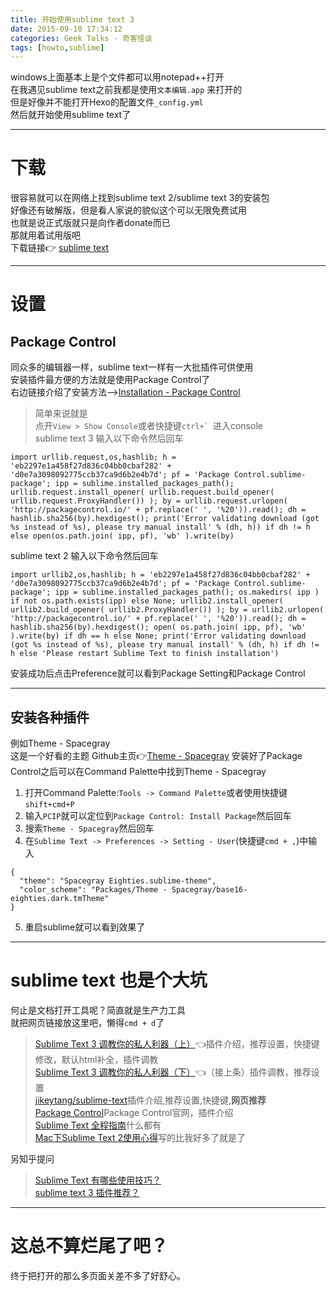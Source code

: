 ```yaml
---
title: 开始使用sublime text 3
date: 2015-09-10 17:34:12
categories: Geek Talks · 奇客怪谈
tags: [howto,sublime]
---
```

windows上面基本上是个文件都可以用notepad++打开  
在我遇见sublime text之前我都是使用`文本编辑.app` 来打开的  
但是好像并不能打开Hexo的配置文件`_config.yml`  
然后就开始使用sublime text了
<!--more-->  
***  
# 下载  
很容易就可以在网络上找到sublime text 2/sublime text 3的安装包  
好像还有破解版，但是看人家说的貌似这个可以无限免费试用  
也就是说正式版就只是向作者donate而已  
那就用着试用版吧  
下载链接👉 [sublime text](//www.sublimetext.com)  
***  
# 设置  
## Package Control  
同众多的编辑器一样，sublime text一样有一大批插件可供使用  
安装插件最方便的方法就是使用Package Control了  
右边链接介绍了安装方法-->[Installation - Package Control](https://packagecontrol.io/installation#Simple)   
>简单来说就是  
点开`View > Show Console`或者快捷键```ctrl+` ```进入console  
sublime text 3 输入以下命令然后回车  
```  
import urllib.request,os,hashlib; h = 'eb2297e1a458f27d836c04bb0cbaf282' + 'd0e7a3098092775ccb37ca9d6b2e4b7d'; pf = 'Package Control.sublime-package'; ipp = sublime.installed_packages_path(); urllib.request.install_opener( urllib.request.build_opener( urllib.request.ProxyHandler()) ); by = urllib.request.urlopen( 'http://packagecontrol.io/' + pf.replace(' ', '%20')).read(); dh = hashlib.sha256(by).hexdigest(); print('Error validating download (got %s instead of %s), please try manual install' % (dh, h)) if dh != h else open(os.path.join( ipp, pf), 'wb' ).write(by)  
```  
sublime text 2 输入以下命令然后回车  
```  
import urllib2,os,hashlib; h = 'eb2297e1a458f27d836c04bb0cbaf282' + 'd0e7a3098092775ccb37ca9d6b2e4b7d'; pf = 'Package Control.sublime-package'; ipp = sublime.installed_packages_path(); os.makedirs( ipp ) if not os.path.exists(ipp) else None; urllib2.install_opener( urllib2.build_opener( urllib2.ProxyHandler()) ); by = urllib2.urlopen( 'http://packagecontrol.io/' + pf.replace(' ', '%20')).read(); dh = hashlib.sha256(by).hexdigest(); open( os.path.join( ipp, pf), 'wb' ).write(by) if dh == h else None; print('Error validating download (got %s instead of %s), please try manual install' % (dh, h) if dh != h else 'Please restart Sublime Text to finish installation')  
```  

安装成功后点击Preference就可以看到Package Setting和Package Control
***  
## 安装各种插件  
例如Theme - Spacegray  
这是一个好看的主题 Github主页👉[Theme - Spacegray](https://github.com/kkga/spacegray)
安装好了Package Control之后可以在Command Palette中找到Theme - Spacegray  
1. 打开Command Palette:`Tools -> Command Palette`或者使用快捷键`shift+cmd+P`  
2. 输入`PCIP`就可以定位到`Package Control: Install Package`然后回车  
3. 搜索`Theme - Spacegray`然后回车  
4. 在`Sublime Text -> Preferences -> Setting - User`(快捷键`cmd + ,`)中输入
```  
{
  "theme": "Spacegray Eighties.sublime-theme",
  "color_scheme": "Packages/Theme - Spacegray/base16-eighties.dark.tmTheme"
}  
```  
5. 重启sublime就可以看到效果了  
***  
# sublime text 也是个大坑  
何止是文档打开工具呢？简直就是生产力工具  
就把网页链接放这里吧，懒得`cmd + d`了  
>[ Sublime Text 3 调教你的私人利器（上）](//www.sheyilin.cn/2015/05/sublime_text_3_tiao_jiao_ni_de_si_ren_li_qi_1/)👈插件介绍，推荐设置，快捷键修改，默认html补全，插件调教  
[ Sublime Text 3 调教你的私人利器（下）](//www.sheyilin.cn/2015/05/sublime_text_3_tiao_jiao_ni_de_si_ren_li_qi_2/)👈（接上条）插件调教，推荐设置  
[jikeytang/sublime-text](https://github.com/jikeytang/sublime-text)插件介绍,推荐设置,快捷键,**网页推荐**  
[Package Control](https://packagecontrol.io)Package Control官网，插件介绍    
[Sublime Text 全程指南](//zh.lucida.me/blog/sublime-text-complete-guide/)什么都有  
[Mac下Sublime Text 2使用心得](//www.jianshu.com/p/25cdc7d608bb)写的比我好多了就是了

另知乎提问  
>[Sublime Text 有哪些使用技巧？](//www.zhihu.com/question/24896283)  
[sublime text 3 插件推荐？](//www.zhihu.com/question/24736400)  

***  
# 这总不算烂尾了吧？  
终于把打开的那么多页面关差不多了好舒心。











